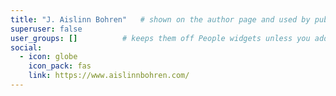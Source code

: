 ```yaml
---
title: "J. Aislinn Bohren"   # shown on the author page and used by publications
superuser: false
user_groups: []          # keeps them off People widgets unless you add a group
social:
  - icon: globe
    icon_pack: fas
    link: https://www.aislinnbohren.com/
---
```


